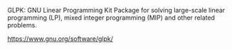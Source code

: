 GLPK: GNU Linear Programming Kit 
Package for solving large-scale linear programming (LP), mixed integer programming (MIP) and other related problems.

https://www.gnu.org/software/glpk/